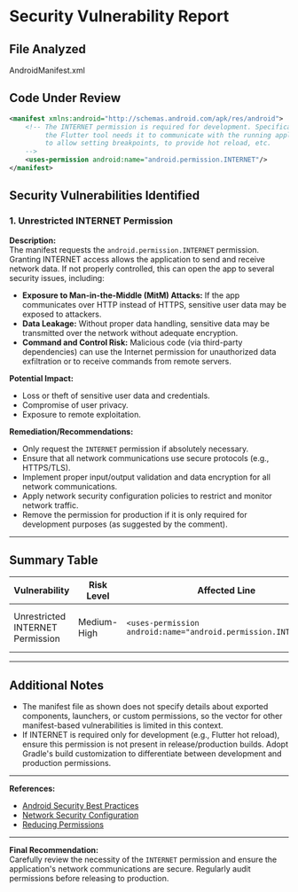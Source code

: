 # Security Vulnerability Report

## File Analyzed
AndroidManifest.xml

## Code Under Review

```xml
<manifest xmlns:android="http://schemas.android.com/apk/res/android">
    <!-- The INTERNET permission is required for development. Specifically,
         the Flutter tool needs it to communicate with the running application
         to allow setting breakpoints, to provide hot reload, etc.
    -->
    <uses-permission android:name="android.permission.INTERNET"/>
</manifest>
```

## Security Vulnerabilities Identified

### 1. Unrestricted INTERNET Permission

**Description:**  
The manifest requests the `android.permission.INTERNET` permission. Granting INTERNET access allows the application to send and receive network data. If not properly controlled, this can open the app to several security issues, including:

- **Exposure to Man-in-the-Middle (MitM) Attacks:** If the app communicates over HTTP instead of HTTPS, sensitive user data may be exposed to attackers.
- **Data Leakage:** Without proper data handling, sensitive data may be transmitted over the network without adequate encryption.
- **Command and Control Risk:** Malicious code (via third-party dependencies) can use the Internet permission for unauthorized data exfiltration or to receive commands from remote servers.

**Potential Impact:**
- Loss or theft of sensitive user data and credentials.
- Compromise of user privacy.
- Exposure to remote exploitation.

**Remediation/Recommendations:**
- Only request the `INTERNET` permission if absolutely necessary.
- Ensure that all network communications use secure protocols (e.g., HTTPS/TLS).
- Implement proper input/output validation and data encryption for all network communications.
- Apply network security configuration policies to restrict and monitor network traffic.
- Remove the permission for production if it is only required for development purposes (as suggested by the comment).

---

## Summary Table

| Vulnerability                           | Risk Level    | Affected Line                                  | Recommendation                                     |
|------------------------------------------|--------------|------------------------------------------------|----------------------------------------------------|
| Unrestricted INTERNET Permission         | Medium-High  | `<uses-permission android:name="android.permission.INTERNET"/>` | Use HTTPS, validate/remove for production, restrict usage |

---

## Additional Notes

- The manifest file as shown does not specify details about exported components, launchers, or custom permissions, so the vector for other manifest-based vulnerabilities is limited in this context.
- If INTERNET is required only for development (e.g., Flutter hot reload), ensure this permission is not present in release/production builds. Adopt Gradle's build customization to differentiate between development and production permissions.

---

**References:**
- [Android Security Best Practices](https://developer.android.com/training/articles/security-tips#PrivilegedPermissions)
- [Network Security Configuration](https://developer.android.com/training/articles/security-config)
- [Reducing Permissions](https://developer.android.com/training/basics/intents/security#ReducingPermissions)

---

**Final Recommendation:**  
Carefully review the necessity of the `INTERNET` permission and ensure the application's network communications are secure. Regularly audit permissions before releasing to production.
